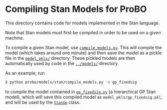 # Compiling Stan Models for ProBO

This directory contains code for models implemented in the Stan language.

Note that Stan models must first be compiled in order to be used on a given
machine.

To compile a given Stan model, use [`compile_models.py`](compile_models.py). This will
compile the model (which takes around one minute) and then save the model as a pickle
file in the [`model_pkls/`](model_pkls/) directory. These pickled models are then
automatically used by code in the [`../models/`](../) directory.

As an example, run
```bash
$ python probo/models/stan/compile_models.py -m gp_fixedsig
```
to compile the model contained in [`gp_fixedsig.py`](gp_fixedsig.py) (a hierarchical GP
Stan model), which will save this compiled model as `model_pkls/gp_fixedsig.pkl`, and
will be used by the [`StanGp`](../gp_stan.py) class.
